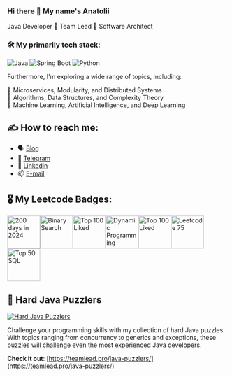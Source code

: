 ### Hi there 👋 My name's Anatolii

Java Developer 🔹 Team Lead 🔹 Software Architect

### 🛠 My primarily tech stack:

![Java](https://img.shields.io/badge/Java-ED8B00?style=for-the-badge&logo=openjdk&logoColor=white)
![Spring Boot](https://img.shields.io/badge/Spring-6DB33F?style=for-the-badge&logo=spring&logoColor=white)
![Python](https://img.shields.io/badge/Python-3776AB?style=for-the-badge&logo=python&logoColor=white)

Furthermore, I'm exploring a wide range of topics, including:

🔹 Microservices, Modularity, and Distributed Systems \
🔹 Algorithms, Data Structures, and Complexity Theory \
🔹 Machine Learning, Artificial Intelligence, and Deep Learning

## ✍ How to reach me: 

- 🗣 [Blog](https://teamlead.pro)
- 📲 [Telegram](https://t.me/teamlead_pro)
- 🔗 [Linkedin](https://www.linkedin.com/in/x25ru/)
- 📫 [E-mail](mailto:hello@teamlead.pro)

## 🎖 My Leetcode Badges:

<a href="https://leetcode.com/teamlead"><img src="https://assets.leetcode.com/static_assets/marketing/2024-200-lg.png" alt="200 days in 2024" title="200 days in 2024" width="75"><img src="https://assets.leetcode.com/static_assets/others/Binary_Search.png" alt="Binary Search" title="Binary Search" width="75"><img src="https://assets.leetcode.com/static_assets/others/Top_100_Liked.png" alt="Top 100 Liked" title="Top 100 Liked" width="75"><img src="https://assets.leetcode.com/static_assets/others/Dynamic_Programming.png" alt="Dynamic Programming" title="Dynamic Programming" width="75"><img src="https://assets.leetcode.com/static_assets/others/Top_100_Liked-1.png" alt="Top 100 Liked" title="Top 100 Liked" width="75"><img src="https://assets.leetcode.com/static_assets/others/LeetCode_75.png" alt="Leetcode 75" title="Leetcode 75" width="75"><img src="https://assets.leetcode.com/static_assets/others/Top_SQL_50.png" alt="Top 50 SQL" title="Top 50 SQL" width="75"></a>

## 🧩 Hard Java Puzzlers

[![Hard Java Puzzlers](https://teamlead.pro/java-puzzlers/puzzlers.png)](https://teamlead.pro/java-puzzlers/)

Challenge your programming skills with my collection of hard Java puzzles. With topics ranging from concurrency to generics and exceptions, these puzzles will challenge even the most experienced Java developers.

**Check it out**: [https://teamlead.pro/java-puzzlers/](https://teamlead.pro/java-puzzlers/)
